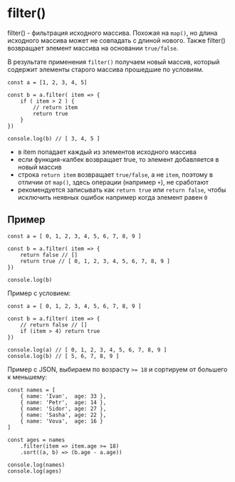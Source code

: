 # filter()
filter() - фильтрация исходного массива. Похожая на `map()`, но длина исходного массива может не совпадать с длиной нового. Также filter() возвращает элемент массива на основании `true/false`.

В результате применения `filter()` получаем новый массив, который содержит элементы старого массива прошедшие по условиям.

    const a = [1, 2, 3, 4, 5]

    const b = a.filter( item => {
        if ( item > 2 ) {
            // return item
            return true
        }
    })

    console.log(b) // [ 3, 4, 5 ]

- в item попадает каждый из элементов исходного массива
- если функция-калбек возвращает true, то элемент добавляется в новый массив
- строка `return item` возвращает `true/false`, а не `item`, поэтому в отличии от `map()`, здесь операции (например `+`), не сработают
- рекомендуется записывать как `return true` или `return false`, чтобы исключить неявных ошибок например когда элемент равен `0`

## Пример

    const a = [ 0, 1, 2, 3, 4, 5, 6, 7, 8, 9 ]

    const b = a.filter( item => {
        return false // []
        return true // [ 0, 1, 2, 3, 4, 5, 6, 7, 8, 9 ]
    })

    console.log(b)

Пример с условием:

    const a = [ 0, 1, 2, 3, 4, 5, 6, 7, 8, 9 ]

    const b = a.filter( item => {
        // return false // []
        if (item > 4) return true
    })

    console.log(a) // [ 0, 1, 2, 3, 4, 5, 6, 7, 8, 9 ]
    console.log(b) // [ 5, 6, 7, 8, 9 ]

Пример с JSON, выбираем по возрасту `>= 18` и сортируем от большего к меньшему:

    const names = [
        { name: 'Ivan',  age: 33 },
        { name: 'Petr',  age: 14 },
        { name: 'Sidor', age: 27 },
        { name: 'Sasha', age: 22 },
        { name: 'Vova',  age: 16 }
    ]

    const ages = names
        .filter(item => item.age >= 18)
        .sort((a, b) => (b.age - a.age))

    console.log(names)
    console.log(ages)